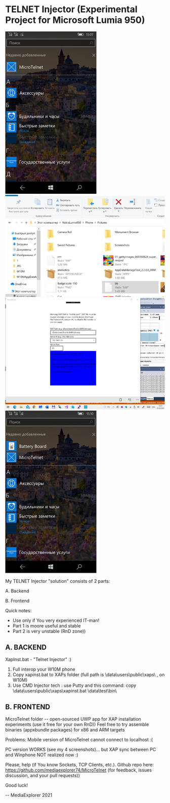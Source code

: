 ﻿TELNET Injector (Experimental Project for Microsoft Lumia 950)
================================================================

![screenshot1](shot1.png "screenshot1")
![screenshot2](shot2.png "screenshot2")
![screenshot3](shot3.png "screenshot3")
![screenshot4](shot4.png "screenshot4")


My TELNET Injector "solution" consists of 2 parts:

A. Backend

B. Frontend


Quick notes:
* Use only if You very experienced IT-man!
* Part 1 is moore useful and stable
* Part 2 is very unstable (RnD zone))


A. BACKEND
----------

XapInst.bat  - "Telnet Injector" :)

1) Full interop your W10M phone 
2) Copy xapinst.bat to XAPs folder (full path is \data\users\public\xaps\ , on W10M)
3) Use CMD Injector tech : use Putty and this command:
copy \data\users\public\xaps\xapinst.bat \data\test\bin\


B. FRONTEND
-----------
MicroTelnet folder -- open-sourced UWP app for XAP installation experiments (use it free for your own RnD))
Feel free to try assemble binaries (appxbundle packages) for x86 and ARM targets

Problems: Mobile version of MicroTelnet cannot connect to localhost :( 

PC version WORKS (see my 4 screenshots)... but XAP sync between PC and Winphone NOT realized now :)
 
Please, help (if You know Sockets, TCP Clients, etc.).
Github repo here:
 https://github.com/mediaexplorer74/MicroTelnet 
(for feedback, issues discussion, and your pull requests))




Good luck! 

-- MediaExplorer 2021

